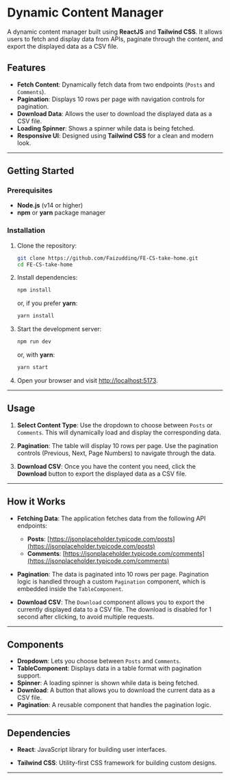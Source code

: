 
# Dynamic Content Manager

A dynamic content manager built using **ReactJS** and **Tailwind CSS**. It allows users to fetch and display data from APIs, paginate through the content, and export the displayed data as a CSV file.

## Features

- **Fetch Content**: Dynamically fetch data from two endpoints (`Posts` and `Comments`).
- **Pagination**: Displays 10 rows per page with navigation controls for pagination.
- **Download Data**: Allows the user to download the displayed data as a CSV file.
- **Loading Spinner**: Shows a spinner while data is being fetched.
- **Responsive UI**: Designed using **Tailwind CSS** for a clean and modern look.

---

## Getting Started

### Prerequisites

- **Node.js** (v14 or higher)
- **npm** or **yarn** package manager

### Installation

1. Clone the repository:

   ```bash
   git clone https://github.com/Faizuddinq/FE-CS-take-home.git
   cd FE-CS-take-home
   ```

2. Install dependencies:

   ```bash
   npm install
   ```

   or, if you prefer **yarn**:

   ```bash
   yarn install
   ```

3. Start the development server:

   ```bash
   npm run dev
   ```

   or, with **yarn**:

   ```bash
   yarn start
   ```

4. Open your browser and visit [http://localhost:5173](http://localhost:5173).

---



## Usage

1. **Select Content Type**: Use the dropdown to choose between `Posts` or `Comments`. This will dynamically load and display the corresponding data.

2. **Pagination**: The table will display 10 rows per page. Use the pagination controls (Previous, Next, Page Numbers) to navigate through the data.

3. **Download CSV**: Once you have the content you need, click the **Download** button to export the displayed data as a CSV file.

---

## How it Works

- **Fetching Data**: The application fetches data from the following API endpoints:
    - **Posts**: [https://jsonplaceholder.typicode.com/posts](https://jsonplaceholder.typicode.com/posts)
    - **Comments**: [https://jsonplaceholder.typicode.com/comments](https://jsonplaceholder.typicode.com/comments)
  
- **Pagination**: The data is paginated into 10 rows per page. Pagination logic is handled through a custom `Pagination` component, which is embedded inside the `TableComponent`.

- **Download CSV**: The `Download` component allows you to export the currently displayed data to a CSV file. The download is disabled for 1 second after clicking, to avoid multiple requests.

---

## Components

- **Dropdown**: Lets you choose between `Posts` and `Comments`.
- **TableComponent**: Displays data in a table format with pagination support.
- **Spinner**: A loading spinner is shown while data is being fetched.
- **Download**: A button that allows you to download the current data as a CSV file.
- **Pagination**: A reusable component that handles the pagination logic.

---

## Dependencies

- **React**: JavaScript library for building user interfaces.

- **Tailwind CSS**: Utility-first CSS framework for building custom designs.


---


